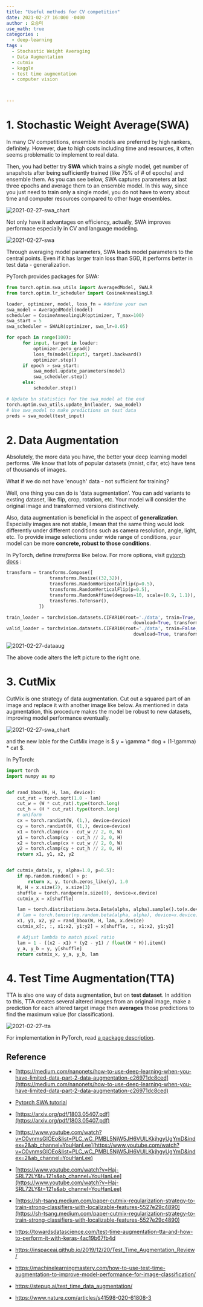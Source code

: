 ```yaml
---
title: "Useful methods for CV competition"
date: 2021-02-27 16:000 -0400
author : 오승미
use_math: true
categories :
  - deep-learning
tags :
  - Stochastic Weight Averaging
  - Data Augmentation
  - cutmix
  - kaggle
  - test time augmentation
  - computer vision



---
```


#   1. Stochastic Weight Average(SWA)

In many CV competitions, ensemble models are preferred by high rankers, definitely. However, due to high costs including time and resources, it often seems problematic to implement to real data. 

Then, you had better try **SWA** which trains a *single* model, get number of snapshots after being sufficiently trained (like 75% of # of epochs) and ensemble them. As you can see below, SWA captures parameters at last three epochs and average them to an ensemble model. In this way, since you just need to train only a single model, you do not have to worry about time and computer resources compared to other huge ensembles.

![2021-02-27-swa_chart](/assets/2021-02-27-swa_chart.png)

Not only have it advantages on efficiency, actually, SWA improves performace especially in CV and language modeling. 

![2021-02-27-swa](/assets/2021-02-27-swa.png)

Through averaging model parameters, SWA leads model parameters to the central points. Even if it has larger train loss than SGD, it performs better in test data - generalization.

PyTorch provides packages for SWA: 

```python
from torch.optim.swa_utils import AveragedModel, SWALR
from torch.optim.lr_scheduler import CosineAnnealingLR

loader, optimizer, model, loss_fn = #define your own
swa_model = AveragedModel(model)
scheduler = CosineAnnealingLR(optimizer, T_max=100)
swa_start = 5
swa_scheduler = SWALR(optimizer, swa_lr=0.05)

for epoch in range(100):
      for input, target in loader:
          optimizer.zero_grad()
          loss_fn(model(input), target).backward()
          optimizer.step()
      if epoch > swa_start:
          swa_model.update_parameters(model)
          swa_scheduler.step()
      else:
          scheduler.step()

# Update bn statistics for the swa_model at the end
torch.optim.swa_utils.update_bn(loader, swa_model)
# Use swa_model to make predictions on test data 
preds = swa_model(test_input)
```



# 2. Data Augmentation 

Absolutely, the more data you have, the better your deep learning model performs. We know that lots of popular datasets (mnist, cifar, etc) have tens of thousands of images. 

What if we do not have 'enough' data - not sufficient for training? 

Well, one thing you can do is 'data augmentation'. You can add variants to exsting dataset, like flip, crop, rotation, etc. Your model will consider the original image and transformed versions distinctively. 

Also, data augmentation is beneficial in the aspect of **generalization**. Especially images are not stable, I mean that the same thing would look differently under different conditions such as camera resolution, angle, light, etc. To provide image selections under wide range of conditions, your model can be more **concrete, robust to those conditions**.

In PyTorch, define *transforms* like below. For more options, visit [pytorch docs](https://pytorch.org/docs/stable/torchvision/transforms.html) :

```python
transform = transforms.Compose([
                transforms.Resize((32,32)),
                transforms.RandomHorizontalFlip(p=0.5),
                transforms.RandomVerticalFlip(p=0.5),
                transforms.RandomAffine(degrees=10, scale=(0.9, 1.1)),
                transforms.ToTensor(),
            ])

train_loader = torchvision.datasets.CIFAR10(root='./data', train=True,
                                               download=True, transform=transform)
valid_loader = torchvision.datasets.CIFAR10(root='./data', train=False,
                                               download=True, transform=transform)
```

![2021-02-27-dataaug](/assets/2021-02-27-dataaug.png)

The above code alters the left picture to the right one. 

# 3. CutMix

CutMix is one strategy of data augmentation. Cut out a squared part of an image and replace it with another image like below. As mentioned in data augmentation, this procedure makes the model be robust to new datasets, improving model performance eventually.

![2021-02-27-swa_chart](/assets/2021-02-27-cutmix.png)

and the new lable for the CutMix image is $ y = \gamma * dog + (1-\gamma) * cat $.

In PyTorch: 

```python
import torch
import numpy as np


def rand_bbox(W, H, lam, device):
    cut_rat = torch.sqrt(1.0 - lam)
    cut_w = (W * cut_rat).type(torch.long)
    cut_h = (H * cut_rat).type(torch.long)
    # uniform
    cx = torch.randint(W, (1,), device=device)
    cy = torch.randint(H, (1,), device=device)
    x1 = torch.clamp(cx - cut_w // 2, 0, W)
    y1 = torch.clamp(cy - cut_h // 2, 0, H)
    x2 = torch.clamp(cx + cut_w // 2, 0, W)
    y2 = torch.clamp(cy + cut_h // 2, 0, H)
    return x1, y1, x2, y2


def cutmix_data(x, y, alpha=1.0, p=0.5):
    if np.random.random() > p:
        return x, y, torch.zeros_like(y), 1.0
    W, H = x.size(2), x.size(3)
    shuffle = torch.randperm(x.size(0), device=x.device)
    cutmix_x = x[shuffle]

    lam = torch.distributions.beta.Beta(alpha, alpha).sample().to(x.device)
    # lam = torch.tensor(np.random.beta(alpha, alpha), device=x.device)
    x1, y1, x2, y2 = rand_bbox(W, H, lam, x.device)
    cutmix_x[:, :, x1:x2, y1:y2] = x[shuffle, :, x1:x2, y1:y2]

    # Adjust lambda to match pixel ratio
    lam = 1 - ((x2 - x1) * (y2 - y1) / float(W * H)).item()
    y_a, y_b = y, y[shuffle]
    return cutmix_x, y_a, y_b, lam
```



# 4. Test Time Augmentation(TTA) 

TTA is also one way of data augmentation, but on **test dataset**. In addition to this, TTA creates several altered images from an original image, make a prediction for each altered target image then **averages** those predictions to find the maximum value (for classification). 

![2021-02-27-tta](/assets/2021-02-27-tta.png)

For implementation in PyTorch, read [a package description](https://github.com/qubvel/ttach#merge-modes).

## Reference

- [https://medium.com/nanonets/how-to-use-deep-learning-when-you-have-limited-data-part-2-data-augmentation-c26971dc8ced](https://medium.com/nanonets/how-to-use-deep-learning-when-you-have-limited-data-part-2-data-augmentation-c26971dc8ced)
- [Pytorch SWA tutorial](https://pytorch.org/blog/pytorch-1.6-now-includes-stochastic-weight-averaging/)
- [https://arxiv.org/pdf/1803.05407.pdf](https://arxiv.org/pdf/1803.05407.pdf)

- [https://www.youtube.com/watch?v=C0vnmsGIOEo&list=PLC_wC_PMBL5NjW5JH6VUlLKkjhgyUgYmD&index=2&ab_channel=YouHanLee](https://www.youtube.com/watch?v=C0vnmsGIOEo&list=PLC_wC_PMBL5NjW5JH6VUlLKkjhgyUgYmD&index=2&ab_channel=YouHanLee)

- [https://www.youtube.com/watch?v=Haj-SRL72LY&t=121s&ab_channel=YouHanLee](https://www.youtube.com/watch?v=Haj-SRL72LY&t=121s&ab_channel=YouHanLee)
- [https://sh-tsang.medium.com/paper-cutmix-regularization-strategy-to-train-strong-classifiers-with-localizable-features-5527e29c4890](https://sh-tsang.medium.com/paper-cutmix-regularization-strategy-to-train-strong-classifiers-with-localizable-features-5527e29c4890) 
- https://towardsdatascience.com/test-time-augmentation-tta-and-how-to-perform-it-with-keras-4ac19b67fb4d
- https://inspaceai.github.io/2019/12/20/Test_Time_Augmentation_Review/
- https://machinelearningmastery.com/how-to-use-test-time-augmentation-to-improve-model-performance-for-image-classification/
- https://stepup.ai/test_time_data_augmentation/
- https://www.nature.com/articles/s41598-020-61808-3



